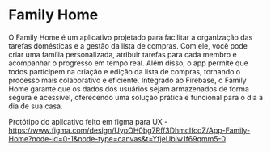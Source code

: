 # Family Home

  O Family Home é um aplicativo projetado para facilitar a organização das tarefas domésticas e a gestão da lista de compras. Com ele, você pode criar uma família personalizada, atribuir tarefas para cada membro e acompanhar o progresso em tempo real. Além disso, o app permite que todos participem na criação e edição da lista de compras, tornando o processo mais colaborativo e eficiente. Integrado ao Firebase, o Family Home garante que os dados dos usuários sejam armazenados de forma segura e acessível, oferecendo uma solução prática e funcional para o dia a dia de sua casa.

Protótipo do aplicativo feito em figma para UX - https://www.figma.com/design/UypOH0bg7Rff3DhmcIfcoZ/App-Family-Home?node-id=0-1&node-type=canvas&t=YfjeUblw1f69qmm5-0
